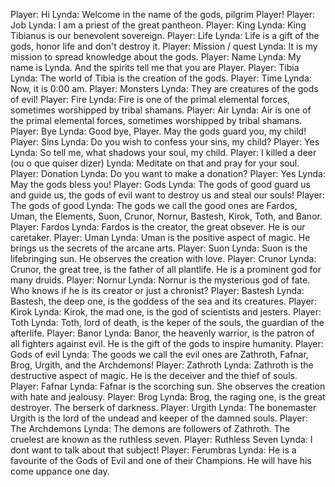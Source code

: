 Player: Hi
Lynda: Welcome in the name of the gods, pilgrim Player!
Player: Job
Lynda: I am a priest of the great pantheon.
Player: King
Lynda: King Tibianus is our benevolent sovereign.
Player: Life
Lynda: Life is a gift of the gods, honor life and don't destroy it.
Player: Mission / quest
Lynda: It is my mission to spread knowledge about the gods.
Player: Name
Lynda: My name is Lynda. And the spirits tell me that you are Player.
Player: Tibia
Lynda: The world of Tibia is the creation of the gods.
Player: Time
Lynda: Now, it is 0:00 am.
Player: Monsters
Lynda: They are creatures of the gods of evil!
Player: Fire
Lynda: Fire is one of the primal elemental forces, sometimes worshipped by tribal shamans.
Player: Air
Lynda: Air is one of the primal elemental forces, sometimes worshipped by tribal shamans.
Player: Bye
Lynda: Good bye, Player. May the gods guard you, my child!
Player: Sins
Lynda: Do you wish to confess your sins, my child?
Player: Yes
Lynda: So tell me, what shadows your soul, my child.
Player: I killed a deer (ou o que quiser dizer)
Lynda: Meditate on that and pray for your soul.
Player: Donation
Lynda: Do you want to make a donation?
Player: Yes
Lynda: May the gods bless you!
Player: Gods
Lynda: The gods of good guard us and guide us, the gods of evil want to destroy us and steal our souls!
Player: The gods of good
Lynda: The gods we call the good ones are Fardos, Uman, the Elements, Suon, Crunor, Nornur, Bastesh, Kirok, Toth, and Banor.
Player: Fardos
Lynda: Fardos is the creator, the great obsever. He is our caretaker.
Player: Uman
Lynda: Uman is the positive aspect of magic. He brings us the secrets of the arcane arts.
Player: Suon
Lynda: Suon is the lifebringing sun. He observes the creation with love.
Player: Crunor
Lynda: Crunor, the great tree, is the father of all plantlife. He is a prominent god for many druids.
Player: Nornur
Lynda: Nornur is the mysterious god of fate. Who knows if he is its creator or just a chronist?
Player: Bastesh
Lynda: Bastesh, the deep one, is the goddess of the sea and its creatures.
Player: Kirok
Lynda: Kirok, the mad one, is the god of scientists and jesters.
Player: Toth
Lynda: Toth, lord of death, is the keper of the souls, the guardian of the afterlife.
Player: Banor
Lynda: Banor, the heavenly warrior, is the patron of all fighters against evil. He is the gift of the gods to inspire humanity.
Player: Gods of evil
Lynda: The goods we call the evil ones are Zathroth, Fafnar, Brog, Urgith, and the Archdemons!
Player: Zathroth
Lynda: Zathroth is the destructive aspect of magic. He is the deceiver and the thief of souls.
Player: Fafnar
Lynda: Fafnar is the scorching sun. She observes the creation with hate and jealousy.
Player: Brog
Lynda: Brog, the raging one, is the great destroyer. The berserk of darkness.
Player: Urgith
Lynda: The bonemaster Urgith is the lord of the undead and keeper of the damned souls.
Player: The Archdemons
Lynda: The demons are followers of Zathroth. The cruelest are known as the ruthless seven.
Player: Ruthless Seven
Lynda: I dont want to talk about that subject!
Player: Ferumbras
Lynda:  He is a favourite of the Gods of Evil and one of their Champions. He will have his come uppance one day.